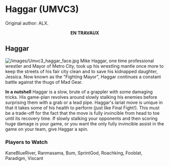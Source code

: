 # Haggar (UMVC3)

Original author: ALX.

<center>

**EN TRAVAUX**

</center>

## Haggar

![](/images/Umvc3_haggar_face.jpg‎ "/images/Umvc3_haggar_face.jpg‎") Mike
Haggar, one time professional wrestler and Mayor of Metro City, took up
his wrestling mantle once more to keep the streets of his fair city
clean and to save his kidnapped daughter, Jessica. Now known as the
"Fighting Mayor", Haggar continues a constant battle against the thugs
of Mad Gear.

**In a nutshell** Haggar is a slow, brute of a grappler with some
damaging tricks. His game-plan revolves around slowly stalking his
enemies before surprising them with a grab or a lead pipe. Haggar's
lariat move is unique in that it takes some of his health to perform
(just like Final Fight!). This must be a trade-off for the fact that the
move is fully invincible from head to toe until its recovery time. If
slowly stalking your opponents and then scoring huge damage is your
game, or you want the only fully invincible assist in the game on your
team, give Haggar a spin.

### Players to Watch

KaneBlueRiver, Ranmasama, Bum, SprintGod, Roachking, Fooblat, Paradigm,
Viscant
